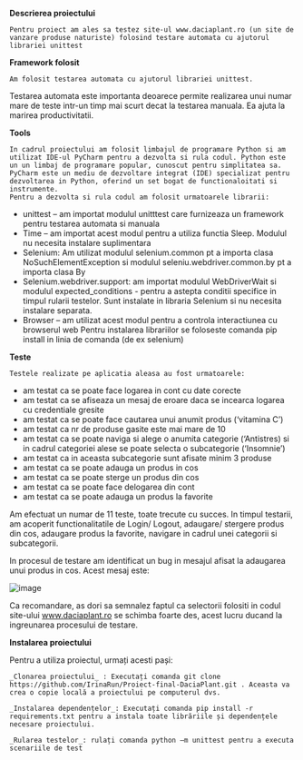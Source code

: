 **Descrierea proiectului**

	Pentru proiect am ales sa testez site-ul www.daciaplant.ro (un site de vanzare produse naturiste) folosind testare automata cu ajutorul librariei unittest

**Framework folosit**

	Am folosit testarea automata cu ajutorul librariei unittest.
Testarea automata este importanta deoarece permite realizarea unui numar mare de teste intr-un timp mai scurt decat la testarea manuala. Ea ajuta la marirea productivitatii.

**Tools**

	In cadrul proiectului am folosit limbajul de programare Python si am utilizat IDE-ul PyCharm pentru a dezvolta si rula codul. Python este un un limbaj de programare popular, cunoscut pentru simplitatea sa. PyCharm este un mediu de dezvoltare integrat (IDE) specializat pentru dezvoltarea in Python, oferind un set bogat de functionaloitati si instrumente.
	Pentru a dezvolta si rula codul am folosit urmatoarele librarii:
- unittest – am importat modulul unitttest care furnizeaza un framework pentru testarea automata si manuala
- Time – am importat acest modul pentru a utiliza functia Sleep. Modulul nu necesita instalare suplimentara
- Selenium: Am utilizat modulul selenium.common pt a importa clasa NoSuchElementException si modulul seleniu.webdriver.common.by pt a importa clasa By
- Selenium.webdriver.support: am importat modulul WebDriverWait si modulul expected_conditions - pentru a astepta conditii specifice in timpul rularii testelor. Sunt instalate in libraria Selenium si nu necesita instalare separata.
- Browser – am utilizat acest modul pentru a controla interactiunea cu browserul web
Pentru instalarea librariilor se foloseste comanda pip install <nume-librarie> in linia de comanda (de ex selenium)

**Teste**

	Testele realizate pe aplicatia aleasa au fost urmatoarele:
- am testat ca se poate face logarea in cont cu date corecte
- am testat ca se afiseaza un mesaj de eroare daca se incearca logarea cu credentiale gresite
- am testat ca se poate face cautarea unui anumit produs (‘vitamina C’) 
- am testat  ca nr de produse gasite este mai mare de 10
- am testat ca se poate naviga si alege o anumita categorie (‘Antistres) si in cadrul categoriei alese se poate selecta o subcategorie (‘Insomnie’) 
- am testat ca in aceasta subcategorie sunt afisate minim 3 produse
- am testat ca se poate adauga un produs in cos
- am testat ca se poate sterge un produs din cos
- am testat ca se poate face delogarea din cont
- am testat ca se poate adauga un produs la favorite

Am efectuat un numar de 11 teste, toate trecute cu succes. In timpul testarii, am acoperit functionalitatile de Login/ Logout, adaugare/ stergere produs din cos, adaugare produs la
favorite, navigare in cadrul unei categorii si subcategorii. 

In procesul de testare am identificat un bug in mesajul afisat la adaugarea unui produs in cos. Acest mesaj este:

![image](https://github.com/IrinaRun/Proiect-final-DaciaPlant/assets/153914775/2e910634-99fc-46aa-9219-0272382d221b)


Ca recomandare, as dori sa semnalez faptul ca selectorii folositi in codul site-ului www.daciaplant.ro se schimba foarte des, acest lucru ducand la ingreunarea procesului de testare.

  **Instalarea proiectului**
  
  Pentru a utiliza proiectul, urmați acesti pași:
  
 	_Clonarea proiectului_ : Executați comanda git clone https://github.com/IrinaRun/Proiect-final-DaciaPlant.git . Aceasta va crea o copie locală a proiectului pe computerul dvs.
  
 	_Instalarea dependențelor_: Executați comanda pip install -r requirements.txt pentru a instala toate librăriile și dependențele necesare proiectului.
  
	_Rularea testelor_: rulați comanda python –m unittest pentru a executa scenariile de test



